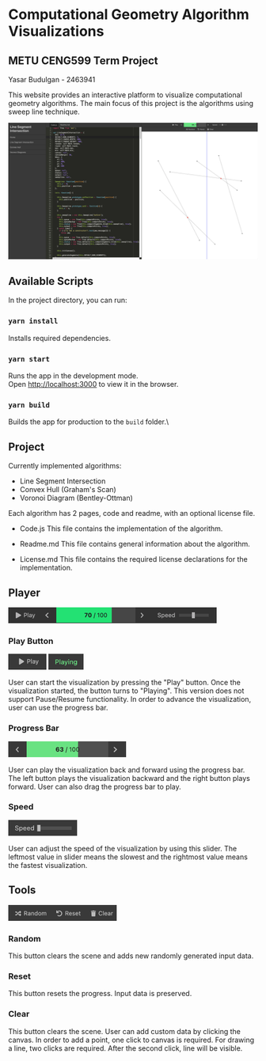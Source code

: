 # Computational Geometry Algorithm Visualizations

## METU CENG599 Term Project

Yasar Budulgan - 2463941

This website provides an interactive platform to visualize computational geometry algorithms. The main focus of this project is the algorithms using sweep line technique.

<img src="https://raw.githubusercontent.com/yasarb/ceng599/master/assets/img/home.png?token=AB3XJYJ7DWPXEEGZRWJ4QJDA6BFUS" width="700px"/>


## Available Scripts

In the project directory, you can run:

### `yarn install`
Installs required dependencies.

### `yarn start`

Runs the app in the development mode.\
Open [http://localhost:3000](http://localhost:3000) to view it in the browser.

### `yarn build`

Builds the app for production to the `build` folder.\

## Project

Currently implemented algorithms:

* Line Segment Intersection
* Convex Hull (Graham's Scan)
* Voronoi Diagram (Bentley-Ottman) 

Each algorithm has 2 pages, code and readme, with an optional license file.

* Code.js
  This file contains the implementation of the algorithm.

* Readme.md
  This file contains general information about the algorithm.

* License.md
  This file contains the required license declarations for the implementation.

## Player

<img src="https://raw.githubusercontent.com/yasarb/ceng599/master/assets/img/playbar.png?token=AB3XJYIEHBAS5KYNRSWXO3TA6BG56" height="32px" />

### Play Button
<img src="https://raw.githubusercontent.com/yasarb/ceng599/master/assets/img/play.png?token=AB3XJYOZIUARBPC5DJZZUYTA6BHBQ" height="32px" />
<img src="https://raw.githubusercontent.com/yasarb/ceng599/master/assets/img/playing.png?token=AB3XJYI2ANSNTXR7B2RDLKTA6BHCA" height="32px" />

User can start the visualization by pressing the "Play" button. Once the visualization started, the button turns to "Playing". This version does not support Pause/Resume functionality. In order to advance the visualization, user can use the progress bar.


### Progress Bar
<img src="https://raw.githubusercontent.com/yasarb/ceng599/master/assets/img/progressbar.png?token=AB3XJYOF7YYT7E22YVLN7STA6BHDW" height="32px" />

User can play the visualization back and forward using the progress bar. The left button plays the visualization backward and the right button plays forward. User can also drag the progress bar to play.

### Speed
<img src="https://raw.githubusercontent.com/yasarb/ceng599/master/assets/img/speed.png?token=AB3XJYMZDCWDV5WHSMUGFKLA6BHEW" height="32px" />

User can adjust the speed of the visualization by using this slider. The leftmost value in slider means the slowest and the rightmost value means the fastest visualization.

## Tools
<img src="https://raw.githubusercontent.com/yasarb/ceng599/master/assets/img/toolbar.png?token=AB3XJYNPLMXMCB76SVR2QXTA6BHF2" height="32px" />

### Random
  This button clears the scene and adds new randomly generated input data.

### Reset
  This button resets the progress. Input data is preserved.

### Clear
  This button clears the scene. User can add custom data by clicking the canvas. In order to add a point, one click to canvas is required. For drawing a line, two clicks are required. After the second click, line will be visible.
